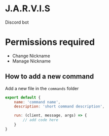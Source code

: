 # J.A.R.V.I.S

Discord bot

# Permissions required

* Change Nickname
* Manage Nickname

## How to add a new command

Add a new file in the `commands` folder

```javascript
export default {
    name: 'command name',
    description: 'short command description',

    run: (client, message, args) => {
        // add code here
    }
}
```